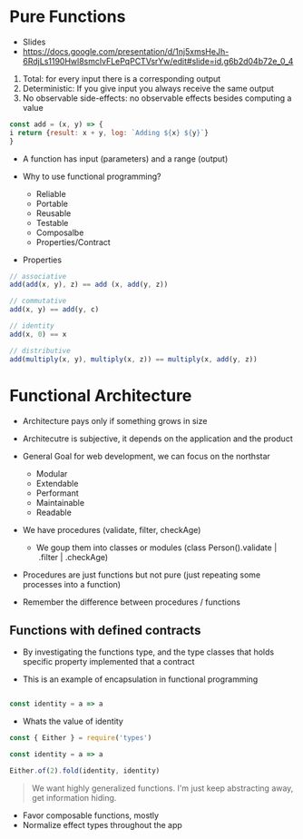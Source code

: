 # Pure Functions

* Slides
* https://docs.google.com/presentation/d/1nj5xmsHeJh-6RdjLs1190Hwl8smclvFLePqPCTVsrYw/edit#slide=id.g6b2d04b72e_0_4

1) Total: for every input there is a corresponding output
2) Deterministic: If you give input you always receive the same output
3) No observable side-effects: no observable effects besides computing a value

```js
const add = (x, y) => {
i return {result: x + y, log: `Adding ${x} ${y}`}
}
```

* A function has input (parameters) and a range (output)

* Why to use functional programming?
  * Reliable
  * Portable
  * Reusable
  * Testable
  * Composalbe
  * Properties/Contract


* Properties

```js
// associative
add(add(x, y), z) == add (x, add(y, z))

// commutative
add(x, y) == add(y, c)

// identity
add(x, 0) == x

// distributive
add(multiply(x, y), multiply(x, z)) == multiply(x, add(y, z))
```

# Functional Architecture

* Architecture pays only if something grows in size
* Architecutre is subjective, it depends on the application and the product
* General Goal for web development, we can focus on the northstar
  * Modular
  * Extendable
  * Performant
  * Maintainable
  * Readable

* We have procedures (validate, filter, checkAge)
  * We goup them into classes or modules (class Person().validate | .filter | .checkAge)
* Procedures are just functions but not pure (just repeating some processes into
                                              a function)
* Remember the difference between procedures / functions

## Functions with defined contracts

* By investigating the functions type, and the type classes that holds specific
property implemented that a contract

* This is an example of encapsulation in functional programming 

```js

const identity = a => a

```

* Whats the value of identity

```js
const { Either } = require('types')

const identity = a => a

Either.of(2).fold(identity, identity)
```

> We want highly generalized functions. I'm just keep abstracting away, get
> information hiding.

* Favor composable functions, mostly
* Normalize effect types throughout the app
